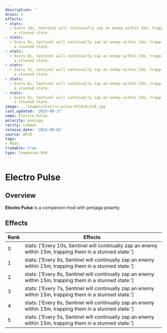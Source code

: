 ```yaml
---
description: ''
drain: 2
effects:
- stats:
  - Every 10s, Sentinel will continually zap an enemy within 15m, trapping them in
    a stunned state.
- stats:
  - Every 9s, Sentinel will continually zap an enemy within 15m, trapping them in
    a stunned state.
- stats:
  - Every 8s, Sentinel will continually zap an enemy within 15m, trapping them in
    a stunned state.
- stats:
  - Every 7s, Sentinel will continually zap an enemy within 15m, trapping them in
    a stunned state.
- stats:
  - Every 6s, Sentinel will continually zap an enemy within 15m, trapping them in
    a stunned state.
- stats:
  - Every 5s, Sentinel will continually zap an enemy within 15m, trapping them in
    a stunned state.
image: ../images/electro-pulse-4716c8c3c0.jpg
last_updated: '2025-09-17'
name: Electro Pulse
polarity: penjaga
rarity: Common
release_date: '2015-09-02'
source: WFCD
tags:
- Mods
tradable: true
type: Companion Mod
---
```


# Electro Pulse

## Overview

**Electro Pulse** is a companion mod with penjaga polarity.

## Effects

| Rank | Effects |
|------|----------|
| 0 | stats: ['Every 10s, Sentinel will continually zap an enemy within 15m, trapping them in a stunned state.'] |
| 1 | stats: ['Every 9s, Sentinel will continually zap an enemy within 15m, trapping them in a stunned state.'] |
| 2 | stats: ['Every 8s, Sentinel will continually zap an enemy within 15m, trapping them in a stunned state.'] |
| 3 | stats: ['Every 7s, Sentinel will continually zap an enemy within 15m, trapping them in a stunned state.'] |
| 4 | stats: ['Every 6s, Sentinel will continually zap an enemy within 15m, trapping them in a stunned state.'] |
| 5 | stats: ['Every 5s, Sentinel will continually zap an enemy within 15m, trapping them in a stunned state.'] |

